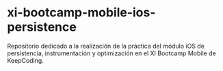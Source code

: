 # xi-bootcamp-mobile-ios-persistence
Repositorio dedicado a la realización de la práctica del módulo iOS de persistencia, instrumentación y optimización en el XI Bootcamp Mobile de KeepCoding.
